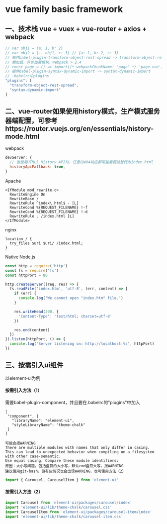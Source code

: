 # vue family basic framework
## 一、技术栈 vue + vuex + vue-router + axios + webpack
```javascript
// var obj1 = {a: 1, b: 2}
// var obj2 = {...obj1, c: 3} // {a: 1, b: 2, c: 3}
// 插件babel-plugin-transform-object-rest-spread -> transform-object-rest-spread
// 懒加载，异步加载模块，Webpack > 2.4
// const page = () => import(/* webpackChunkName: "page" */ 'page.vue')
// 插件babel-plugin-syntax-dynamic-import -> syntax-dynamic-import
// .babelrc中plugins
"plugins": [
  "transform-object-rest-spread",
  "syntax-dynamic-import"
]
```
## 二、vue-router如果使用history模式，生产模式服务器端配置，可参考https://router.vuejs.org/en/essentials/history-mode.html
webpack
```javascript
devServer: {
  // 当使用HTML5 History API时，任意的404响应都可能需要被替代为index.html
  historyApiFallback: true,
}
```
Apache
```
<IfModule mod_rewrite.c>
  RewriteEngine On
  RewriteBase /
  RewriteRule ^index\.html$ - [L]
  RewriteCond %{REQUEST_FILENAME} !-f
  RewriteCond %{REQUEST_FILENAME} !-d
  RewriteRule . /index.html [L]
</IfModule>
```
nginx
```
location / {
  try_files $uri $uri/ /index.html;
}
```
Native Node.js
```javascript
const http = require('http')
const fs = require('fs')
const httpPort = 80

http.createServer((req, res) => {
  fs.readFile('index.htm', 'utf-8', (err, content) => {
    if (err) {
      console.log('We cannot open "index.htm" file.')
    }

    res.writeHead(200, {
      'Content-Type': 'text/html; charset=utf-8'
    })

    res.end(content)
  })
}).listen(httpPort, () => {
  console.log('Server listening on: http://localhost:%s', httpPort)
})
```
## 三、按需引入ui组件
以element-ui为例
#### 按需引入方法（1）
需要babel-plugin-component，并且要在.babelrc的"plugins"中加入
```
[
 "component", {
   "libraryName": "element-ui",
   "styleLibraryName": "theme-chalk"
 }
]
```
```
可能会报WARNING
There are multiple modules with names that only differ in casing.
This can lead to unexpected behavior when compiling on a filesystem with other case-semantic.
Use equal casing. Compare these module identifiers:
原因：大小写问题，包括盘符的大小写，默认cmd盘符大写，报WARNING
建议使用git-bash，但有些情况也会出现WARNING，也可使用方法（2）
```
```javascript
import { Carousel, CarouselItem } from 'element-ui'
```
#### 按需引入方法（2）
```javascript
import Carousel from 'element-ui/packages/carousel/index'
import 'element-ui/lib/theme-chalk/carousel.css'
import CarouselItem from 'element-ui/packages/carousel-item/index'
import 'element-ui/lib/theme-chalk/carousel-item.css'
```
